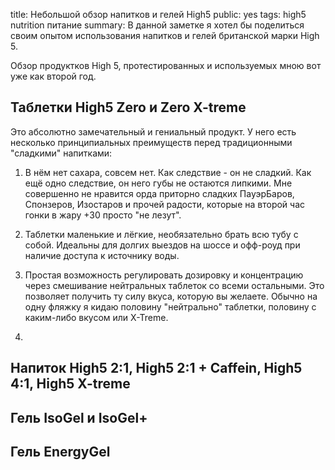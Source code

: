 title: Небольшой обзор напитков и гелей High5
public: yes
tags: high5
      nutrition
      питание
summary: В данной заметке я хотел бы поделиться своим опытом использования напитков и гелей британской марки High 5.

Обзор продуктков High 5, протестированных и используемых мною вот уже как второй
год.

## Таблетки High5 Zero и Zero X-treme
Это абсолютно замечательный и гениальный продукт. У него есть несколько
принципиальных преимуществ перед традиционными "сладкими" напитками:

1. В нём нет сахара, совсем нет. Как следствие - он не сладкий. Как ещё одно
следствие, он него губы не остаются липкими. Мне совершенно не нравится орда
приторно сладких ПауэрБаров, Спонзеров, Изостаров и прочей радости, которые на
второй час гонки в жару +30 просто "не лезут".

1. Таблетки маленькие и лёгкие, необязательно брать всю тубу с собой. Идеальны
для долгих выездов на шоссе и офф-роуд при наличие доступа к источнику воды.

1. Простая возможность регулировать дозировку и концентрацию через смешивание
нейтральных таблеток со всеми остальными. Это позволяет получить ту силу вкуса,
которую вы желаете. Обычно на одну фляжку я кидаю половину "нейтрально"
таблетки, половину с каким-либо вкусом или X-Treme.

1. 

## Напиток High5 2:1, High5 2:1 + Caffein, High5 4:1, High5 X-treme
## Гель IsoGel и IsoGel+
## Гель EnergyGel

